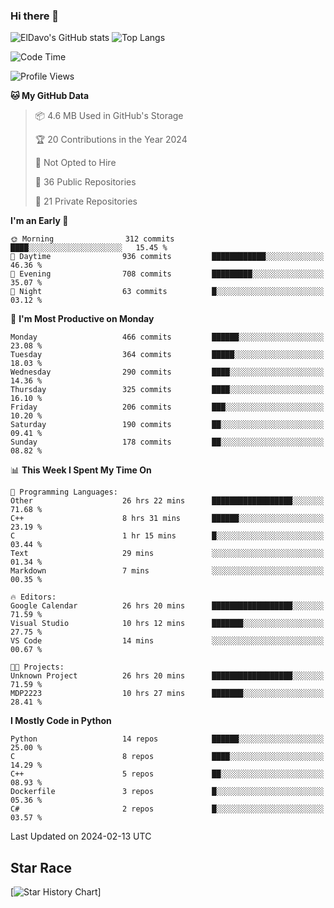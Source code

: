 ### Hi there 👋
![ElDavo's GitHub stats](https://github-readme-stats.vercel.app/api?username=ElDavoo&show_icons=true&theme=chartreuse-dark)
![Top Langs](https://github-readme-stats.vercel.app/api/top-langs/?username=ElDavoo&theme=chartreuse-dark&layout=compact)

<!--START_SECTION:waka-->
![Code Time](http://img.shields.io/badge/Code%20Time-911%20hrs%2017%20mins-blue)

![Profile Views](http://img.shields.io/badge/Profile%20Views-3-blue)

**🐱 My GitHub Data** 

> 📦 4.6 MB Used in GitHub's Storage 
 > 
> 🏆 20 Contributions in the Year 2024
 > 
> 🚫 Not Opted to Hire
 > 
> 📜 36 Public Repositories 
 > 
> 🔑 21 Private Repositories 
 > 
**I'm an Early 🐤** 

```text
🌞 Morning                312 commits         ████░░░░░░░░░░░░░░░░░░░░░   15.45 % 
🌆 Daytime                936 commits         ████████████░░░░░░░░░░░░░   46.36 % 
🌃 Evening                708 commits         █████████░░░░░░░░░░░░░░░░   35.07 % 
🌙 Night                  63 commits          █░░░░░░░░░░░░░░░░░░░░░░░░   03.12 % 
```
📅 **I'm Most Productive on Monday** 

```text
Monday                   466 commits         ██████░░░░░░░░░░░░░░░░░░░   23.08 % 
Tuesday                  364 commits         █████░░░░░░░░░░░░░░░░░░░░   18.03 % 
Wednesday                290 commits         ████░░░░░░░░░░░░░░░░░░░░░   14.36 % 
Thursday                 325 commits         ████░░░░░░░░░░░░░░░░░░░░░   16.10 % 
Friday                   206 commits         ███░░░░░░░░░░░░░░░░░░░░░░   10.20 % 
Saturday                 190 commits         ██░░░░░░░░░░░░░░░░░░░░░░░   09.41 % 
Sunday                   178 commits         ██░░░░░░░░░░░░░░░░░░░░░░░   08.82 % 
```


📊 **This Week I Spent My Time On** 

```text
💬 Programming Languages: 
Other                    26 hrs 22 mins      ██████████████████░░░░░░░   71.68 % 
C++                      8 hrs 31 mins       ██████░░░░░░░░░░░░░░░░░░░   23.19 % 
C                        1 hr 15 mins        █░░░░░░░░░░░░░░░░░░░░░░░░   03.44 % 
Text                     29 mins             ░░░░░░░░░░░░░░░░░░░░░░░░░   01.34 % 
Markdown                 7 mins              ░░░░░░░░░░░░░░░░░░░░░░░░░   00.35 % 

🔥 Editors: 
Google Calendar          26 hrs 20 mins      ██████████████████░░░░░░░   71.59 % 
Visual Studio            10 hrs 12 mins      ███████░░░░░░░░░░░░░░░░░░   27.75 % 
VS Code                  14 mins             ░░░░░░░░░░░░░░░░░░░░░░░░░   00.67 % 

🐱‍💻 Projects: 
Unknown Project          26 hrs 20 mins      ██████████████████░░░░░░░   71.59 % 
MDP2223                  10 hrs 27 mins      ███████░░░░░░░░░░░░░░░░░░   28.41 % 
```

**I Mostly Code in Python** 

```text
Python                   14 repos            ██████░░░░░░░░░░░░░░░░░░░   25.00 % 
C                        8 repos             ████░░░░░░░░░░░░░░░░░░░░░   14.29 % 
C++                      5 repos             ██░░░░░░░░░░░░░░░░░░░░░░░   08.93 % 
Dockerfile               3 repos             █░░░░░░░░░░░░░░░░░░░░░░░░   05.36 % 
C#                       2 repos             █░░░░░░░░░░░░░░░░░░░░░░░░   03.57 % 
```




 Last Updated on 2024-02-13 UTC
<!--END_SECTION:waka-->

## Star Race

[![Star History Chart](https://api.star-history.com/svg?repos=ElDavoo/WhatsApp-Crypt14-Crypt15-Decrypter,ElDavoo/TuringOS,EliteAndroidApps/WhatsApp-Crypt12-Decrypter,KnugiHK/Whatsapp-Chat-Exporter&type=Date)]
